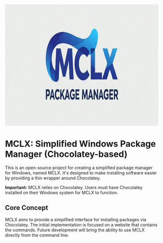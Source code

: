 <p align="center">
  <img src="./app/assets/images/mclximage.jpg" alt="Project Icon" height="400">
</p>

# MCLX: Simplified Windows Package Manager (Chocolatey-based)

This is an open-source project for creating a simplified package manager for Windows, named MCLX. It's designed to make installing software easier by providing a thin wrapper around Chocolatey.

**Important:** MCLX relies on Chocolatey. Users must have Chocolatey installed on their Windows system for MCLX to function.

## Core Concept

MCLX aims to provide a simplified interface for installing packages via Chocolatey. The initial implementation is focused on a website that contains the commands. Future development will bring the ability to use MCLX directly from the command line.
